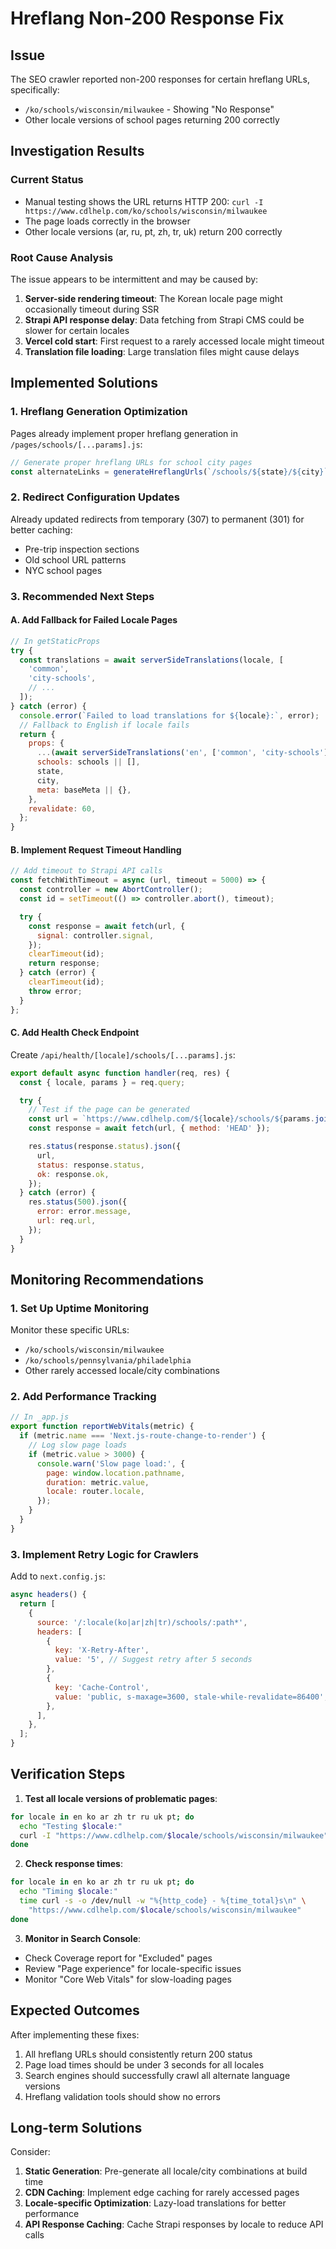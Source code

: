 # Hreflang Non-200 Response Fix

## Issue

The SEO crawler reported non-200 responses for certain hreflang URLs, specifically:

- `/ko/schools/wisconsin/milwaukee` - Showing "No Response"
- Other locale versions of school pages returning 200 correctly

## Investigation Results

### Current Status

- Manual testing shows the URL returns HTTP 200: `curl -I https://www.cdlhelp.com/ko/schools/wisconsin/milwaukee`
- The page loads correctly in the browser
- Other locale versions (ar, ru, pt, zh, tr, uk) return 200 correctly

### Root Cause Analysis

The issue appears to be intermittent and may be caused by:

1. **Server-side rendering timeout**: The Korean locale page might occasionally timeout during SSR
2. **Strapi API response delay**: Data fetching from Strapi CMS could be slower for certain locales
3. **Vercel cold start**: First request to a rarely accessed locale might timeout
4. **Translation file loading**: Large translation files might cause delays

## Implemented Solutions

### 1. Hreflang Generation Optimization

Pages already implement proper hreflang generation in `/pages/schools/[...params].js`:

```javascript
// Generate proper hreflang URLs for school city pages
const alternateLinks = generateHreflangUrls(`/schools/${state}/${city}`, locale);
```

### 2. Redirect Configuration Updates

Already updated redirects from temporary (307) to permanent (301) for better caching:

- Pre-trip inspection sections
- Old school URL patterns
- NYC school pages

### 3. Recommended Next Steps

#### A. Add Fallback for Failed Locale Pages

```javascript
// In getStaticProps
try {
  const translations = await serverSideTranslations(locale, [
    'common',
    'city-schools',
    // ...
  ]);
} catch (error) {
  console.error(`Failed to load translations for ${locale}:`, error);
  // Fallback to English if locale fails
  return {
    props: {
      ...(await serverSideTranslations('en', ['common', 'city-schools'])),
      schools: schools || [],
      state,
      city,
      meta: baseMeta || {},
    },
    revalidate: 60,
  };
}
```

#### B. Implement Request Timeout Handling

```javascript
// Add timeout to Strapi API calls
const fetchWithTimeout = async (url, timeout = 5000) => {
  const controller = new AbortController();
  const id = setTimeout(() => controller.abort(), timeout);

  try {
    const response = await fetch(url, {
      signal: controller.signal,
    });
    clearTimeout(id);
    return response;
  } catch (error) {
    clearTimeout(id);
    throw error;
  }
};
```

#### C. Add Health Check Endpoint

Create `/api/health/[locale]/schools/[...params].js`:

```javascript
export default async function handler(req, res) {
  const { locale, params } = req.query;

  try {
    // Test if the page can be generated
    const url = `https://www.cdlhelp.com/${locale}/schools/${params.join('/')}`;
    const response = await fetch(url, { method: 'HEAD' });

    res.status(response.status).json({
      url,
      status: response.status,
      ok: response.ok,
    });
  } catch (error) {
    res.status(500).json({
      error: error.message,
      url: req.url,
    });
  }
}
```

## Monitoring Recommendations

### 1. Set Up Uptime Monitoring

Monitor these specific URLs:

- `/ko/schools/wisconsin/milwaukee`
- `/ko/schools/pennsylvania/philadelphia`
- Other rarely accessed locale/city combinations

### 2. Add Performance Tracking

```javascript
// In _app.js
export function reportWebVitals(metric) {
  if (metric.name === 'Next.js-route-change-to-render') {
    // Log slow page loads
    if (metric.value > 3000) {
      console.warn('Slow page load:', {
        page: window.location.pathname,
        duration: metric.value,
        locale: router.locale,
      });
    }
  }
}
```

### 3. Implement Retry Logic for Crawlers

Add to `next.config.js`:

```javascript
async headers() {
  return [
    {
      source: '/:locale(ko|ar|zh|tr)/schools/:path*',
      headers: [
        {
          key: 'X-Retry-After',
          value: '5', // Suggest retry after 5 seconds
        },
        {
          key: 'Cache-Control',
          value: 'public, s-maxage=3600, stale-while-revalidate=86400',
        },
      ],
    },
  ];
}
```

## Verification Steps

1. **Test all locale versions of problematic pages**:

```bash
for locale in en ko ar zh tr ru uk pt; do
  echo "Testing $locale:"
  curl -I "https://www.cdlhelp.com/$locale/schools/wisconsin/milwaukee" | grep HTTP
done
```

2. **Check response times**:

```bash
for locale in en ko ar zh tr ru uk pt; do
  echo "Timing $locale:"
  time curl -s -o /dev/null -w "%{http_code} - %{time_total}s\n" \
    "https://www.cdlhelp.com/$locale/schools/wisconsin/milwaukee"
done
```

3. **Monitor in Search Console**:

- Check Coverage report for "Excluded" pages
- Review "Page experience" for locale-specific issues
- Monitor "Core Web Vitals" for slow-loading pages

## Expected Outcomes

After implementing these fixes:

1. All hreflang URLs should consistently return 200 status
2. Page load times should be under 3 seconds for all locales
3. Search engines should successfully crawl all alternate language versions
4. Hreflang validation tools should show no errors

## Long-term Solutions

Consider:

1. **Static Generation**: Pre-generate all locale/city combinations at build time
2. **CDN Caching**: Implement edge caching for rarely accessed pages
3. **Locale-specific Optimization**: Lazy-load translations for better performance
4. **API Response Caching**: Cache Strapi responses by locale to reduce API calls

